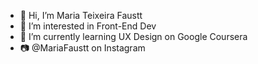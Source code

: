 - 👋 Hi, I’m Maria Teixeira Faustt          
- 👀 I’m interested in Front-End Dev     
- 🌱 I’m currently learning UX Design on Google Coursera
- 📷 @MariaFaustt on Instagram    
  
<!---
MariaLTN/MariaLTN is a ✨ special ✨ repository because its `README.md` (this file) appears on your GitHub profile.
You can click the Preview link to take a look at your changes.
--->
